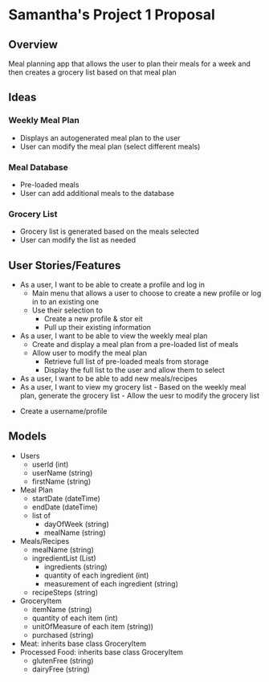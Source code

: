 # Samantha's Project 1 Proposal

## Overview
Meal planning app that allows the user to plan their meals for a week and then creates a grocery list based on that meal plan

## Ideas

### Weekly Meal Plan
- Displays an autogenerated meal plan to the user
- User can modify the meal plan (select different meals)

### Meal Database
 - Pre-loaded meals
 - User can add additional meals to the database

 ### Grocery List
 - Grocery list is generated based on the meals selected
 - User can modify the list as needed

 ## User Stories/Features
 - As a user, I want to be able to create a profile and log in
    - Main menu that allows a user to choose to create a new profile or log in to an existing one
    - Use their selection to
        - Create a new profile & stor eit
        - Pull up their existing information
- As a user, I want to be able to view the weekly meal plan
    - Create and display a meal plan from a pre-loaded list of meals
    - Allow user to modify the meal plan
        - Retrieve full list of pre-loaded meals from storage
        - Display the full list to the user and allow them to select
- As a user, I want to be able to add new meals/recipes
- As a user, I want to view my grocery list
        - Based on the weekly meal plan, generate the grocery list
        - Allow the uesr to modify the grocery list
* Create a username/profile



## Models
- Users
    - userId (int)
    - userName (string)
    - firstName (string)
- Meal Plan
    - startDate (dateTime)
    - endDate (dateTime)
    - list of
        - dayOfWeek (string)
        - mealName (string)
- Meals/Recipes
    - mealName (string)
    - ingredientList (List)
        - ingredients (string)
        - quantity of each ingredient (int)
        - measurement of each ingredient (string)
    - recipeSteps (string)
- GroceryItem
    - itemName (string)
    - quantity of each item (int)
    - unitOfMeasure of each item (string))
    - purchased (string)
- Meat: inherits base class GroceryItem
- Processed Food: inherits base class GroceryItem
    - glutenFree (string)
    - dairyFree (string)


